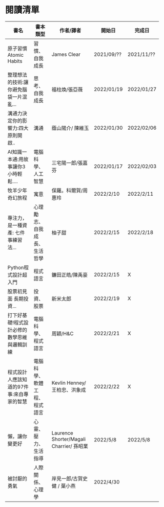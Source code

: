 # 閱讀清單
| 書名                                        | 書本類型                     | 作者/譯者                                | 開始日     | 完成日     |
| ------------------------------------------- | ---------------------------- | ---------------------------------------- | ---------- | ---------- |
| 原子習慣 Atomic Habits                      | 習慣、自我成長               | James Clear                              | 2021/09/?? | 2021/11/?? |
| 整理想法的技術:讓你避免腦袋一片混亂...      | 思考、自我成長               | 福柱煥/張亞薇                            | 2022/01/19 | 2022/01/27 |
| 溝通力決定你的影響力:四大原則開啟..         | 溝通                         | 蔭山陽介/ 陳維玉                         | 2022/01/30 | 2022/02/06 |
| AI知識一本通:用故事讓你3小時輕鬆....        | 電腦科學、人工智慧           | 三宅陽一郎/張嘉芬                        | 2022/01/17 | 2022/02/03 |
| 牧羊少年奇幻旅程                            | 寓意                         | 保羅。科爾賀/周惠玲                      | 2022/2/10  | 2022/2/11  |
| 專注力，是一種資產: 七件事練習法...         | 心理勵志、自我成長、生活哲學 | 柚子甜                                   | 2022/2/15  | 2022/2/18  |
| Python程式設計超入門                        | 程式語言                     | 鐮田正皓/陳禹豪                          | 2022/2/15  | X          |
| 股票初見面 長期投資...                      | 投資、股票                   | 新米太郎                                 | 2022/2/19  | X          |
| 打下好基礎!程式設計必修的數學思維與邏輯訓練 | 電腦科學、程式語言           | 周穎/H&C                                 | 2022/2/21  | X          |
| 程式設計人應該知道的97件事:來自專家的智慧   | 電腦科學、軟體工程、程式語言 | Kevlin Henney/王柏忠、洪象成             | 2022/2/22  | X          |
| 懶，讓你變更好                              | 心靈、壓力、生活指導         | Laurence Shorter/Magali Charrier/ 孫昭業 | 2022/5/8   | 2022/5/8   |
| 被討厭的勇氣                                | 人際關係、心理學             | 岸見一郎/古賀史健 / 葉小燕               | 2022/4/30  |            |